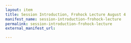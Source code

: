 ```yaml
---
layout: item
title: Session Introduction, Frohock Lecture August 4 
manifest_name: session-introduction-frohock-lecture
permalink: session-introduction-frohock-lecture
external_manifest_url: 

---
```

<!-- Add an essay or interpretive material below this line,
using HTML or markdown.  Do not modify this file above this line -->

